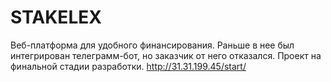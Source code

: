 # STAKELEX

Веб-платформа для удобного финансирования. Раньше в нее был интегрирован телеграмм-бот, но заказчик от него отказался. Проект на финальной стадии разработки.
http://31.31.199.45/start/
